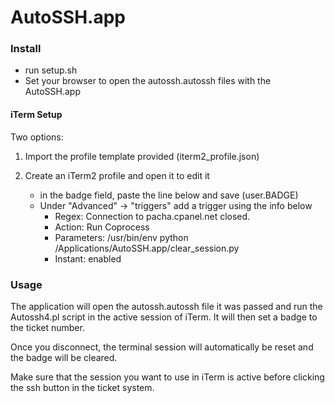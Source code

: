 # AutoSSH.app

### Install

- run setup.sh
- Set your browser to open the autossh.autossh files with the AutoSSH.app

#### iTerm Setup

Two options:

1) Import the profile template provided (iterm2_profile.json)

2) Create an iTerm2 profile and open it to edit it
	- in the badge field, paste the line below and save
	    \(user.BADGE)
	- Under "Advanced" -> "triggers" add a trigger using the info below
		- Regex: Connection to pacha\.cpanel\.net closed\.
		- Action: Run Coprocess
		- Parameters: /usr/bin/env python /Applications/AutoSSH.app/clear_session.py
		- Instant: enabled

### Usage

The application will open the autossh.autossh file it was passed and run the Autossh4.pl script in the active session of iTerm. It will then set a badge to the ticket number.

Once you disconnect, the terminal session will automatically be reset and the badge will be cleared.

Make sure that the session you want to use in iTerm is active before clicking the ssh button in the ticket system. 
